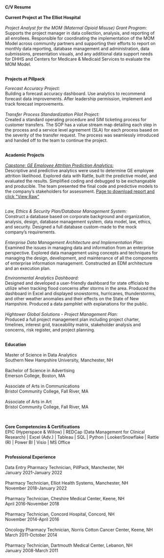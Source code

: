 <b>C/V Resume</b><br><br>
<b>Current Project at The Elliot Hospital</B><br><br>
<i>Project Analyst for the MOM (Maternal Opioid Misuse) Grant Program:</i><br>
Supports the project manager in data collection, analysis, and reporting of all enrollees. Responsible for coordinating the implementation of the MOM Model across community partners and supporting their efforts to report on monthly data reporting, database management and administration, data submissions, presentation visuals, and any additional data support needs for DHHS and Centers for Medicare & Medicaid Services to evaluate the MOM Model.<br><br>

<b>Projects at Pillpack</b><br><be>

<I>Forecast Accuracy Project:</i><br>
Building a forecast accuracy dashboard. Use analytics to recommend forecast data improvements. After leadership permission, implement and track forecast improvements.<br><br>
<i>Transfer Process Standardization Pilot Project:</I><br>
Created a standard operating procedure and SIM ticketing process for customer transfers. The SOP has a value stream map detailing each step in the process and a service level agreement (SLA) for each process based on the severity of the transfer request. The process was seamlessly introduced and handed off to the team to continue the project.<br><br>

<b>Academic Projects</b><br><br>
<I><a href="https://youtu.be/OBY_BuBRvs">Capstone: GE Employee Attrition Prediction Analytics:</i><br></a>
Descriptive and predictive analytics were used to determine GE employee attrition likelihood. Explored data with Rattle, built the predictive model, and evaluated the results. Simplified coding and debugged to be exchangeable and producible. The team presented the final code and predictive models to the company’s stakeholders for assessment.<be>
<a href="DAT-690 9-3 Capstone Component Three  - Gagnon.docx">Page to download report and click "View Raw"</a><br><br>

<I>Law, Ethics & Security Plan/Database Management System:</i><br>
Construct a database based on corporate background and organization, analysis, design, database management system, data model, law, ethics, and security. Designed a full database custom-made to the mock company’s requirements.<br><br>
<I>Enterprise Data Management Architecture and Implementation Plan:</i><br>
Examined the issues in managing data and information from an enterprise perspective. Explored data management using concepts and techniques for managing the design, development, and maintenance of all the components of enterprise information management. Constructed an EDM architecture and an execution plan.<br><be>

<I>Environmental Analytics Dashboard:</i><br>
Designed and developed a user-friendly dashboard for state officials to utilize when tracking flood concerns after storms in the area. Produced the dashboard in Excel and displayed snowstorms, hurricanes, thunderstorms, and other weather anomalies and their effects on the State of New Hampshire. Produced a data pamphlet with explanations for the public.<br><br>
<I>Hightower Global Solutions - Project Management Plan:</i><br>
Produced a full project management plan including project charter, timelines, interest grid, traceability matrix, stakeholder analysis and concerns, risk register, and project planning.<br><br>

<b>Education</b><br><br>
Master of Science in Data Analytics<br> Southern New Hampshire University, Manchester, NH<br><br>
Bachelor of Science in Advertising<br> Emerson College, Boston, MA<br><br>
Associate of Arts in Communications<br> Bristol Community College, Fall River, MA<br><br>
Associate of Arts in Art<br> Bristol Community College, Fall River, MA<br><br><br>

<b>Core Competencies & Certifications</b><br>
EPIC (Hyperspace & Willow) | REDCap (Data Management for Clinical Research) | Excel (Adv.) | Tableau | SQL | Python | Looker/Snowflake | Rattle (R) | Power BI | Visio | MS Office<br><br>

<b>Professional Experience</b><br><br>
Data Entry Pharmacy Technician, PillPack, Manchester, NH<br>January 2021-January 2022<br><br>
Pharmacy Technician, Elliot Health Systems, Manchester, NH<br> November 2018-January 2022<br><br>
Pharmacy Technician, Cheshire Medical Center, Keene, NH<br> April 2016-November 2018<br><br>
Pharmacy Technician, Concord Hospital, Concord, NH<br> November 2014-April 2016<br><br>
Oncology Pharmacy Technician, Norris Cotton Cancer Center, Keene, NH<br> March 2011-October 2014<br><br>
Pharmacy Technician, Dartmouth Medical Center, Lebanon, NH<br> January 2008-March 2011<br><br><br>

